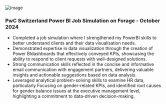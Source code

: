 ![image](https://github.com/user-attachments/assets/280c9f52-1485-4f71-b1e4-063f124a9c40)

### PwC Switzerland Power BI Job Simulation on Forage - October 2024
- Completed a job simulation where I strengthened my PowerBI skills to better understand clients and their data visualisation needs.
- Demonstrated expertise in data visualization through the creation of Power BIdashboards that effectively conveyed KPIs, showcasing the ability to respond to client requests with well-designed solutions.
- Strong communication skills reflected in the concise and informative email communication with engagement partners, delivering valuable insights and actionable suggestions based on data analysis.
-  Leveraged analytical problem-solving skills to examine HR data, particularly Focusing on gender-related KPIs, and identified root causes for gender balance issues at the executive management level, highlighting a commitment to data-driven decision-making.

 
